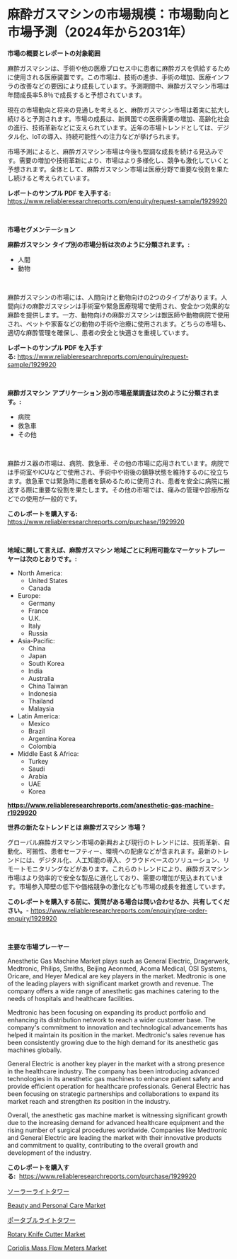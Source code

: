 <p><h1>麻酔ガスマシンの市場規模：市場動向と市場予測（2024年から2031年）</h1></p><p><strong>市場の概要とレポートの対象範囲</strong></p>
<p><p>麻酔ガスマシンは、手術や他の医療プロセス中に患者に麻酔ガスを供給するために使用される医療装置です。この市場は、技術の進歩、手術の増加、医療インフラの改善などの要因により成長しています。予測期間中、麻酔ガスマシン市場は年間成長率5.8％で成長すると予想されています。</p><p>現在の市場動向と将来の見通しを考えると、麻酔ガスマシン市場は着実に拡大し続けると予測されます。市場の成長は、新興国での医療需要の増加、高齢化社会の進行、技術革新などに支えられています。近年の市場トレンドとしては、デジタル化、IoTの導入、持続可能性への注力などが挙げられます。</p><p>市場予測によると、麻酔ガスマシン市場は今後も堅調な成長を続ける見込みです。需要の増加や技術革新により、市場はより多様化し、競争も激化していくと予想されます。全体として、麻酔ガスマシン市場は医療分野で重要な役割を果たし続けると考えられています。</p></p>
<p><strong>レポートのサンプル PDF を入手する:</strong> <a href="https://www.reliableresearchreports.com/enquiry/request-sample/1929920">https://www.reliableresearchreports.com/enquiry/request-sample/1929920</a></p>
<p>&nbsp;</p>
<p><strong>市場セグメンテーション</strong></p>
<p><strong>麻酔ガスマシン タイプ別の市場分析は次のように分類されます。:</strong></p>
<p><ul><li>人間</li><li>動物</li></ul></p>
<p>&nbsp;</p>
<p><p>麻酔ガスマシンの市場には、人間向けと動物向けの2つのタイプがあります。人間向けの麻酔ガスマシンは手術室や緊急医療現場で使用され、安全かつ効果的な麻酔を提供します。一方、動物向けの麻酔ガスマシンは獣医師や動物病院で使用され、ペットや家畜などの動物の手術や治療に使用されます。どちらの市場も、適切な麻酔管理を確保し、患者の安全と快適さを重視しています。</p></p>
<p><strong>レポートのサンプル PDF を入手する:</strong>&nbsp;<a href="https://www.reliableresearchreports.com/enquiry/request-sample/1929920">https://www.reliableresearchreports.com/enquiry/request-sample/1929920</a></p>
<p>&nbsp;</p>
<p><strong> 麻酔ガスマシン アプリケーション別の市場産業調査は次のように分類されます。:</strong></p>
<p><ul><li>病院</li><li>救急車</li><li>その他</li></ul></p>
<p>&nbsp;</p>
<p><p>麻酔ガス器の市場は、病院、救急車、その他の市場に応用されています。病院では手術室やICUなどで使用され、手術中や術後の鎮静状態を維持するのに役立ちます。救急車では緊急時に患者を鎮めるために使用され、患者を安全に病院に搬送する際に重要な役割を果たします。その他の市場では、痛みの管理や診療所などでの使用が一般的です。</p></p>
<p><strong>このレポートを購入する:</strong>&nbsp; <a href="https://www.reliableresearchreports.com/purchase/1929920">https://www.reliableresearchreports.com/purchase/1929920</a></p>
<p>&nbsp;</p>
<p><strong>地域に関して言えば、麻酔ガスマシン 地域ごとに利用可能なマーケットプレーヤーは次のとおりです。:</strong></p>
<p><ul>
    <li>
        North America:
        <ul>
            <li>United States</li>
            <li>Canada</li>
        </ul>
    </li>
    <li>
        Europe:
        <ul>
            <li>Germany</li>
            <li>France</li>
            <li>U.K.</li>
            <li>Italy</li>
            <li>Russia</li>
        </ul>
    </li>
    <li>
        Asia-Pacific:
        <ul>
            <li>China</li>
            <li>Japan</li>
            <li>South Korea</li>
            <li>India</li>
            <li>Australia</li>
            <li>China Taiwan</li>
            <li>Indonesia</li>
            <li>Thailand</li>
            <li>Malaysia</li>
        </ul>
    </li>
    <li>
        Latin America:
        <ul>
            <li>Mexico</li>
            <li>Brazil</li>
            <li>Argentina Korea</li>
            <li>Colombia</li>
        </ul>
    </li>
    <li>
        Middle East & Africa:
        <ul>
            <li>Turkey</li>
            <li>Saudi</li>
            <li>Arabia</li>
            <li>UAE</li>
            <li>Korea</li>
        </ul>
    </li>
    </ul></p>
<p><strong><a href="https://www.reliableresearchreports.com/anesthetic-gas-machine-r1929920">https://www.reliableresearchreports.com/anesthetic-gas-machine-r1929920</a></strong>&nbsp;</p>
<p><strong>世界の新たなトレンドとは 麻酔ガスマシン 市場？</strong></p>
<p><p>グローバル麻酔ガスマシン市場の新興および現行のトレンドには、技術革新、自動化、可搬性、患者セーフティー、環境への配慮などが含まれます。最新のトレンドには、デジタル化、人工知能の導入、クラウドベースのソリューション、リモートモニタリングなどがあります。これらのトレンドにより、麻酔ガスマシン市場はより効率的で安全な製品に進化しており、需要の増加が見込まれています。市場参入障壁の低下や価格競争の激化なども市場の成長を推進しています。</p></p>
<p><strong>このレポートを購入する前に、質問がある場合は問い合わせるか、共有してください。</strong>- <a href="https://www.reliableresearchreports.com/enquiry/pre-order-enquiry/1929920">https://www.reliableresearchreports.com/enquiry/pre-order-enquiry/1929920</a></p>
<p>&nbsp;</p>
<p><strong>主要な市場プレーヤー</strong></p>
<p><p>Anesthetic Gas Machine Market plays such as General Electric, Dragerwerk, Medtronic, Philips, Smiths, Beijing Aeonmed, Acoma Medical, OSI Systems, Oricare, and Heyer Medical are key players in the market. Medtronic is one of the leading players with significant market growth and revenue. The company offers a wide range of anesthetic gas machines catering to the needs of hospitals and healthcare facilities.</p><p>Medtronic has been focusing on expanding its product portfolio and enhancing its distribution network to reach a wider customer base. The company's commitment to innovation and technological advancements has helped it maintain its position in the market. Medtronic's sales revenue has been consistently growing due to the high demand for its anesthetic gas machines globally.</p><p>General Electric is another key player in the market with a strong presence in the healthcare industry. The company has been introducing advanced technologies in its anesthetic gas machines to enhance patient safety and provide efficient operation for healthcare professionals. General Electric has been focusing on strategic partnerships and collaborations to expand its market reach and strengthen its position in the industry.</p><p>Overall, the anesthetic gas machine market is witnessing significant growth due to the increasing demand for advanced healthcare equipment and the rising number of surgical procedures worldwide. Companies like Medtronic and General Electric are leading the market with their innovative products and commitment to quality, contributing to the overall growth and development of the industry.</p></p>
<p><strong>このレポートを購入する:</strong>&nbsp;&nbsp;<a href="https://www.reliableresearchreports.com/purchase/1929920">https://www.reliableresearchreports.com/purchase/1929920</a></p>
<p><p><a href="https://github.com/MosesSpinka1914/Market-Research-Report-List-1/blob/main/846031876439.md">ソーラーライトタワー</a></p><p><a href="https://issuu.com/reportprime-2/docs/beauty-and-personal-care-market-size-2030.pptx">Beauty and Personal Care Market</a></p><p><a href="https://github.com/RudyBoyer2017/Market-Research-Report-List-1/blob/main/913929776440.md">ポータブルライトタワー</a></p><p><a href="https://www.linkedin.com/pulse/rotary-knife-cutter-market-research-report-its-history-forecast-sjede">Rotary Knife Cutter Market</a></p><p><a href="https://github.com/prosalinda88/Market-Research-Report-List-4/blob/main/coriolis-mass-flow-meters-market.md">Coriolis Mass Flow Meters Market</a></p></p>